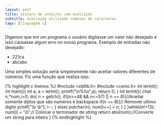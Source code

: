 ```yaml
---
layout: post
title: Leitura de inteiros com avaliação
subtitle: avaliação utilizado cadeias de caracteres
tags: [linguagem c]
---
```

Digamos que em um programa o usuário digitasse um valor não desejado e isso causasse algum erro no nosso programa. Exemplo de entradas não desejado:  

- 221ca
- abcabc

Uma simples solução seria simplesmente não aceitar valores diferentes de números. Fiz uma função que realiza isso.

{% highlight c linenos %}
#include <stdlib.h>
#include <conio.h>
int lerInt();
int main(){
	int a;
	a = lerInt();
	printf("\n%i\n",a);
	return 0;
}
int lerInt(){
	char n,*num,i=0;
	do{
		n = getch();
		if((n>=48 && n<=57) || n == 8){//Aceitar somente dijitos que são numeros e backspace
			if(n == 8){// Remover ultimo digito
				printf("\b \b");
				i--;
			}
			else{
				putchar(n);
				num[i++] = n;
			}
		}
	}while(n!=13);
	num[i] = '\0';// Colocar o terminador de string
	return atoi(num);//Converte um string para inteiro
}
{% endhighlight %}
